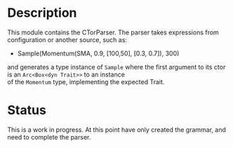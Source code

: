 # Description
This module contains the CTorParser.  The parser takes expressions from configuration or another source, such as:
- Sample(Momentum(SMA, 0.9, [100,50], [0.3, 0.7]), 300)

and generates a type instance of `Sample` where the first argument to its ctor is an `Arc<Box<dyn Trait>>` to an instance \
of the `Momentum` type, implementing the expected Trait.

# Status
This is a work in progress.  At this point have only created the grammar, and need to complete the parser.


